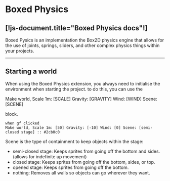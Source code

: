 # Boxed Physics
[!js-document.title="Boxed Physics docs"!]
---

Boxed Pysics is an implementation the Box2D physics engine that allows for the use of joints, springs, sliders, and other complex physics things within your projects.

<!-- > This documentation is new, and I may have over looked something.
> Report any issues issues [here](/reportissue).  -->

---

## Starting a world
When using the Boxed Physics extension, you always need to initialise the environment when starting the project. to do this, you can use the <p class="scratch3">Make world, Scale 1m: [SCALE] Gravity: [GRAVITY] Wind: [WIND] Scene: [SCENE]</p> block.

```scratch3
when gf clicked
Make world, Scale 1m: [50] Gravity: [-10] Wind: [0] Scene: [semi-closed stage] :: #2cb0c0
```

Scene is the type of containment to keep objects within the stage:
- semi-closed stage: Keeps sprites from going off the bottom and sides. (allows for indefinite up movement)
- closed stage: Keeps sprites from going off the bottom, sides, or top.
- opened stage: Keeps sprites from going off the bottom.
- nothing: Removes all walls so objects can go wherever they want.

